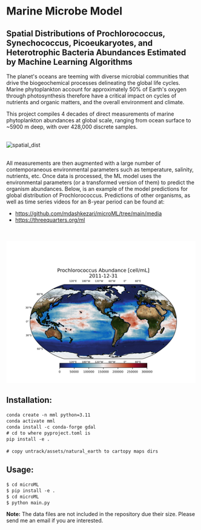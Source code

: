 # Marine Microbe Model 

## Spatial Distributions of Prochlorococcus, Synechococcus,  Picoeukaryotes, and Heterotrophic Bacteria Abundances Estimated by Machine Learning Algorithms

The planet's oceans are teeming with diverse microbial communities that drive the biogeochemical processes delineating the global life cycles. Marine phytoplankton account for approximately 50%  of Earth's oxygen through photosynthesis therefore have a critical impact on cycles of nutrients and organic matters, and the overall environment and climate. 

This project compiles 4 decades of direct measurements of marine phytoplankton abundances at global scale, ranging from ocean surface to ~5900 m deep, with over 428,000 discrete samples.
</br>
</br>

<img src="media/spatial_dist.png" alt="spatial_dist" width="500"/>

</br>
</br>

All measurements are then augmented with a large number of contemporaneous environmental parameters such as temperature, salinity, nutrients, etc. Once data is processed, the ML model uses the environmental parameters (or a transformed version of them) to predict the organism abundances. Below, is an example of the model predictions for global distribution of Prochlorococcus. Predictions of other organisms, as well as time series videos for an 8-year period can be found at:

*  https://github.com/mdashkezari/microML/tree/main/media
* https://threequarters.org/ml

</br>
</br>

<img src="media/proc.png" alt="proc" width="500"/>

## Installation:
```
conda create -n mml python=3.11
conda activate mml
conda install -c conda-forge gdal
# cd to where pyproject.toml is
pip install -e .  

# copy untrack/assets/natural_earth to cartopy maps dirs
```

## Usage:
```
$ cd microML
$ pip install -e .
$ cd microML
$ python main.py 
```


**Note:** 
The data files are not included in the repository due their size. Please send me an email if you are interested.


